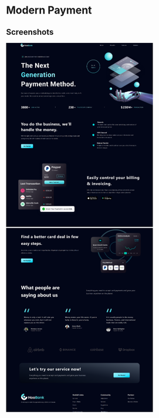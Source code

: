 # Modern Payment

## Screenshots

<img src="https://github.com/mar-bei/moder-payment/blob/main/Progetto%20senza%20titolo/1.png?raw=true" width="400">

<img src="https://github.com/mar-bei/moder-payment/blob/main/Progetto%20senza%20titolo/2.png?raw=true" width="400">


